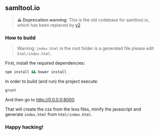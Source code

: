 ## samltool.io

> **⚠️ Deprecation warning**: This is the old codebase for samltool.io, which has been replaced by [v2](https://github.com/auth0/samltool-v2)

### How to build

> Warning: `index.html` in the root folder is a generated file please edit `html/index.html`.

First, install the required dependencies:

```sh
npm install && bower install
```

In order to build (and run) the project execute:

```sh
grunt
```

And then go to http://0.0.0.0:8000.

That will create the css from the less files, minify the javascript and generate `index.html` from `html/index.html`. 


### Happy hacking!


